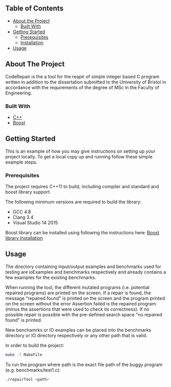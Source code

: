 ## Table of Contents

* [About the Project](#about-the-project)
  * [Built With](#built-with)
* [Getting Started](#getting-started)
  * [Prerequisites](#prerequisites)
  * [Installation](#installation)
* [Usage](#usage)


## About The Project
CodeRepair is the a tool for the reapir of simple integer based C program written in addition to the dissertation submitted to the University of Bristol in accordance with the requirements of the degree of MSc in the Faculty of Engineering.


### Built With
* [C++](https://isocpp.org/)
* [Boost](https://www.boost.org/)

## Getting Started

This is an example of how you may give instructions on setting up your project locally.
To get a local copy up and running follow these simple example steps.

### Prerequisites

The project requires C++11 to build,
including compiler and standard and boost library support.

The following minimum versions are required to build the library:

* GCC 4.8
* Clang 3.4
* Visual Studio 14 2015

Boost library can be installed using following the instructions here: [Boost library Installation](https://www.boost.org/doc/libs/1_66_0/more/getting_started/unix-variants.html)

<!-- USAGE EXAMPLES -->
## Usage

The directory containing input/output examples and benchmarks used for testing are ioExamples and benchmarks respectively and already contains a few examples for the existing benchmarks.

When running the tool, the different mutated programs (i.e. potential repaired programs) are printed on the screen. If a repair is found, the message "repaired found" is printed on the screen and the program printed on the screen without the error Assertion failed is the repaired program (minus the assertions that were used to check its correctness). If no possible repair is possible with the pre-defined search space "no repaired found" is printed.

New benchamrks or IO examples can be placed into the benchmarks directory or IO directory respectively or any other path that is valid.

In order to build the project:

```sh
make -f MakeFile
```

To run the program where path is the exact file path of the buggy program (e.g: benchmarks/test1.c):

```sh
./repairTool <path>
```



